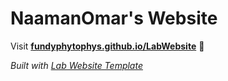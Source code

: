 
# NaamanOmar's Website

Visit **[fundyphytophys.github.io/LabWebsite](https://fundyphytophys.github.io/LabWebsite)** 🚀

_Built with [Lab Website Template](https://greene-lab.gitbook.io/lab-website-template-docs)_

